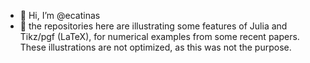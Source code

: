 - 👋 Hi, I’m @ecatinas
- 👀 the repositories here are illustrating some features of Julia and Tikz/pgf (LaTeX), for numerical examples from some recent papers. 
These illustrations are not optimized, as this was not the purpose.


<!---
- 🌱 I’m currently learning ...
- 💞️ I’m looking to collaborate on ...
- 📫 How to reach me ...

ecatinas/ecatinas is a ✨ special ✨ repository because its `README.md` (this file) appears on your GitHub profile.
You can click the Preview link to take a look at your changes.
--->
